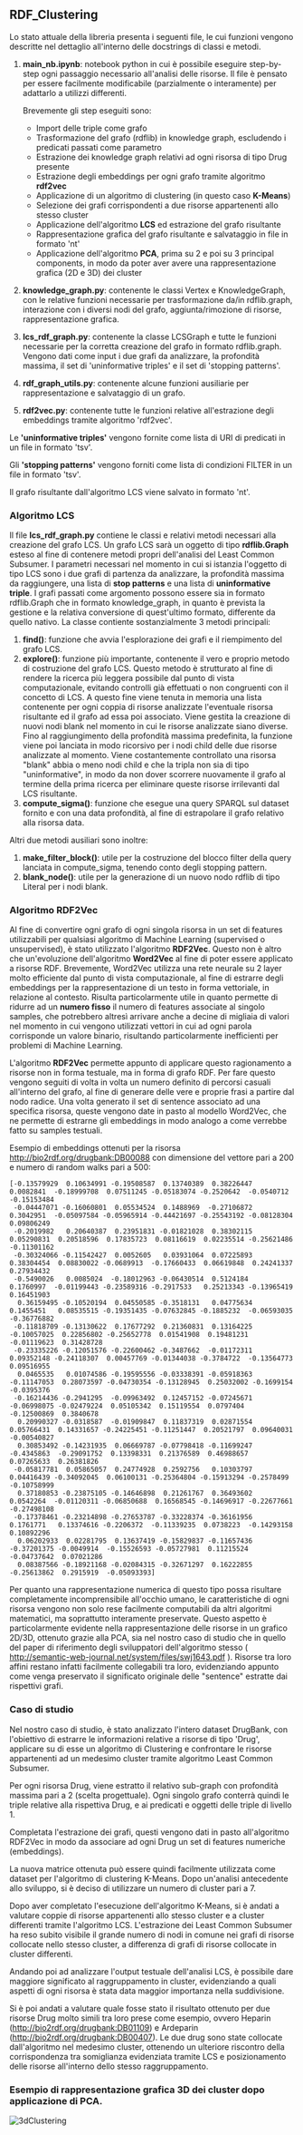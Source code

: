 ## **RDF_Clustering**

Lo stato attuale della libreria presenta i seguenti file, le cui funzioni vengono descritte nel dettaglio all'interno delle docstrings di classi e metodi.
1. **main_nb.ipynb**: notebook python in cui è possibile eseguire step-by-step ogni passaggio necessario all'analisi delle risorse.
Il file è pensato per essere facilmente modificabile (parzialmente o interamente) per adattarlo a utilizzi differenti.

    Brevemente gli step eseguiti sono:
   * Import delle triple come grafo
   * Trasformazione del grafo (rdflib) in knowledge graph, escludendo i predicati passati come parametro
   * Estrazione dei knowledge graph relativi ad ogni risorsa di tipo Drug presente
   * Estrazione degli embeddings per ogni grafo tramite algoritmo **rdf2vec**
   * Applicazione di un algoritmo di clustering (in questo caso **K-Means**)
   * Selezione dei grafi corrispondenti a due risorse appartenenti allo stesso cluster
   * Applicazione dell'algoritmo **LCS** ed estrazione del grafo risultante
   * Rappresentazione grafica del grafo risultante e salvataggio in file in formato 'nt'
   * Applicazione dell'algoritmo **PCA**, prima su 2 e poi su 3 principal components, in modo da poter aver avere una rappresentazione grafica (2D e 3D) dei cluster
   
2. **knowledge_graph.py**: contenente le classi Vertex e KnowledgeGraph, con le relative funzioni necessarie per trasformazione da/in rdflib.graph, interazione con i diversi nodi del grafo, aggiunta/rimozione di risorse, rappresentazione grafica.
3. **lcs_rdf_graph.py**: contenente la classe LCSGraph e tutte le funzioni necessarie per la corretta creazione del grafo in formato rdflib.graph. Vengono dati come input i due grafi da analizzare, la profondità massima, il set di 'uninformative triples' e il set di 'stopping patterns'.
4. **rdf_graph_utils.py**: contenente alcune funzioni ausiliarie per rappresentazione e salvataggio di un grafo.
5. **rdf2vec.py**: contenente tutte le funzioni relative all'estrazione degli embeddings tramite algoritmo 'rdf2vec'.


Le **'uninformative triples'** vengono fornite come lista di URI di predicati in un file in formato 'tsv'.

Gli **'stopping patterns'** vengono forniti come lista di condizioni FILTER in un file in formato 'tsv'.

Il grafo risultante dall'algoritmo LCS viene salvato in formato 'nt'.


### Algoritmo LCS
Il file **lcs_rdf_graph.py** contiene le classi e relativi metodi necessari alla creazione del grafo LCS. Un grafo LCS sarà un oggetto di tipo **rdflib.Graph** esteso al fine di contenere metodi propri dell'analisi del Least Common Subsumer.
I parametri necessari nel momento in cui si istanzia l'oggetto di tipo LCS sono i due grafi di partenza da analizzare, la profondità massima da raggiungere, una lista di **stop patterns** e una lista di **uninformative triple**.
I grafi passati come argomento possono essere sia in formato rdflib.Graph che in formato knowledge_graph, in quanto è prevista la gestione e la relativa conversione di quest'ultimo formato, differente da quello nativo.
La classe contiente sostanzialmente 3 metodi principali:
1. **find()**: funzione che avvia l'esplorazione dei grafi e il riempimento del grafo LCS.
2. **explore()**: funzione più importante, contenente il vero e proprio metodo di costruzione del grafo LCS. 
        Questo metodo è strutturato al fine di rendere la ricerca più leggera possibile dal punto di vista computazionale, evitando controlli già effettuati o non congruenti con il concetto di LCS.
        A questo fine viene tenuta in memoria una lista contenente per ogni coppia di risorse analizzate l'eventuale risorsa risultante ed il grafo ad essa poi associato.
        Viene gestita la creazione di nuovi nodi blank nel momento in cui le risorse analizzate siano diverse.
        Fino al raggiungimento della profondità massima predefinita, la funzione viene poi lanciata in modo ricorsivo per i nodi child delle due risorse analizzate al momento.
        Viene costantemente controllato una risorsa "blank" abbia o meno nodi child e che la tripla non sia di tipo "uninformative", in modo da non dover scorrere nuovamente il grafo al termine della prima ricerca per eliminare queste risorse irrilevanti dal LCS risultante.
3. **compute_sigma()**: funzione che esegue una query SPARQL sul dataset fornito e con una data profondità, al fine di estrapolare il grafo relativo alla risorsa data.
    
Altri due metodi ausiliari sono inoltre:
1. **make_filter_block()**: utile per la costruzione del blocco filter della query lanciata in compute_sigma, tenendo conto degli stopping pattern.
2. **blank_node()**: utile per la generazione di un nuovo nodo rdflib di tipo Literal per i nodi blank.


### Algoritmo RDF2Vec
Al fine di convertire ogni grafo di ogni singola risorsa in un set di features utilizzabili per qualsiasi algoritmo di Machine Learning (supervised o unsupervised), è stato utilizzato l'algoritmo **RDF2Vec**.
Questo non è altro che un'evoluzione dell'algoritmo **Word2Vec** al fine di poter essere applicato a risorse RDF.
Brevemente, Word2Vec utilizza una rete neurale su 2 layer molto efficiente dal punto di vista computazionale, al fine di estrarre degli embeddings per la rappresentazione di un testo in forma vettoriale, in relazione al contesto.
Risulta particolarmente utile in quanto permette di ridurre ad un **numero fisso** il numero di features associate al singolo samples, che potrebbero altresì arrivare anche a decine di migliaia di valori nel momento in cui vengono utilizzati vettori in cui ad ogni parola corrisponde un valore binario, risultando particolarmente inefficienti per problemi di Machine Learning.


L'algoritmo **RDF2Vec** permette appunto di applicare questo ragionamento a risorse non in forma testuale, ma in forma di grafo RDF. Per fare questo vengono seguiti di volta in volta un numero definito di percorsi casuali all'interno del grafo, al fine di generare delle vere e proprie frasi a partire dal nodo radice.
Una volta generato il set di sentence associato ad una specifica risorsa, queste vengono date in pasto al modello Word2Vec, che ne permette di estrarne gli embeddings in modo analogo a come verrebbe fatto su samples testuali.


Esempio di embeddings ottenuti per la risorsa <http://bio2rdf.org/drugbank:DB00088> con dimensione del vettore pari a 200 e numero di random walks pari a 500:
```
[-0.13579929  0.10634991 -0.19508587  0.13740389  0.38226447  0.0082841  -0.18999708  0.07511245 -0.05183074 -0.2520642  -0.0540712  -0.15153484
 -0.04447071 -0.16060801  0.05534524  0.1488969  -0.27106872  0.3042951  -0.05097584 -0.05965914 -0.44421697 -0.25543192 -0.08128304  0.09806249
 -0.2019982   0.20640387  0.23951831 -0.01821028  0.38302115  0.05290831  0.20518596  0.17835723  0.08116619  0.02235514 -0.25621486 -0.11301162
 -0.30324066 -0.11542427  0.0052605   0.03931064  0.07225893  0.38304454  0.08830022 -0.0689913  -0.17660433  0.06619848  0.24241337  0.27934432
 -0.5490026   0.0085024  -0.18012963 -0.06430514  0.5124184   0.1760997  -0.01199443 -0.23589316 -0.2917533   0.25213343 -0.13965419  0.16451903
  0.36159495 -0.10520194  0.04550585 -0.3518131   0.04775634  0.1455451   0.08535515 -0.19351435 -0.07632845 -0.1885232  -0.06593035 -0.36776882
 -0.11818709 -0.13130622  0.17677292  0.21360831  0.13164225 -0.10057025  0.22856802 -0.25652778  0.01541908  0.19481231 -0.01119623  0.31428728
 -0.23335226 -0.12051576 -0.22600462 -0.3487662  -0.01172311  0.09352148 -0.24118307  0.00457769 -0.01344038 -0.3784722  -0.13564773  0.09516955
  0.0465535   0.01074586 -0.19595556 -0.03338391 -0.05918363 -0.11147053  0.28073597 -0.04730354 -0.13128945  0.25032002 -0.1699154  -0.0395376
 -0.16214436 -0.2941295  -0.09963492  0.12457152 -0.07245671 -0.06998075 -0.02479224  0.05105342  0.15119554  0.0797404  -0.12500869  0.3840678
  0.20990327 -0.0318587  -0.01909847  0.11837319  0.02871554  0.05766431  0.14331657 -0.24225451 -0.11251447  0.20521797  0.09640031 -0.00540827
  0.30853492 -0.14231935  0.06669787 -0.07798418 -0.11699247 -0.4345863  -0.29091752  0.13398331  0.21376589  0.46988657  0.07265633  0.26381826
 -0.05817781  0.05865057  0.24774928  0.2592756   0.10303797  0.04416439 -0.34092045  0.06100131 -0.25364804 -0.15913294 -0.2578499  -0.10758999
  0.37180853 -0.23875105 -0.14646898  0.21261767  0.36493602  0.0542264  -0.01120311 -0.06850688  0.16568545 -0.14696917 -0.22677661 -0.27498108
 -0.17378461 -0.23214898 -0.27653787 -0.33228374 -0.36161956  0.1761771   0.13374616 -0.2206372  -0.11339235  0.0738223  -0.14293158  0.10892296
  0.06202933  0.02281795  0.13637419 -0.15829837 -0.11657436 -0.37201375 -0.0049914  -0.15526593 -0.05727981  0.11215524 -0.04737642  0.07021286
  0.08387566 -0.18921168 -0.02084315 -0.32671297  0.16222855 -0.25613862  0.2915919  -0.05093393]
```
Per quanto una rappresentazione numerica di questo tipo possa risultare completamente incomprensibile all'occhio umano, le caratteristiche di ogni risorsa vengono non solo rese facilmente computabili da altri algoritmi matematici, ma soprattutto interamente preservate.
Questo aspetto è particolarmente evidente nella rappresentazione delle risorse in un grafico 2D/3D, ottenuto grazie alla PCA, sia nel nostro caso di studio che in quello del paper di riferimento degli sviluppatori dell'algoritmo stesso ( <http://semantic-web-journal.net/system/files/swj1643.pdf> ).
Risorse tra loro affini restano infatti facilmente collegabili tra loro, evidenziando appunto come venga preservato il significato originale delle "sentence" estratte dai rispettivi grafi.


### Caso di studio
Nel nostro caso di studio, è stato analizzato l'intero dataset DrugBank, con l'obiettivo di estrarre le informazioni relative a risorse di tipo 'Drug', applicare su di esse un algoritmo di Clustering e confrontare le risorse appartenenti ad un medesimo cluster tramite algoritmo Least Common Subsumer.

Per ogni risorsa Drug, viene estratto il relativo sub-graph con profondità massima pari a 2 (scelta progettuale). Ogni singolo grafo conterrà quindi le triple relative alla rispettiva Drug, e ai predicati e oggetti delle triple di livello 1.

Completata l'estrazione dei grafi, questi vengono dati in pasto all'algoritmo RDF2Vec in modo da associare ad ogni Drug un set di features numeriche (embeddings).

La nuova matrice ottenuta può essere quindi facilmente utilizzata come dataset per l'algoritmo di clustering K-Means. Dopo un'analisi antecedente allo sviluppo, si è deciso di utilizzare un numero di cluster pari a 7.

Dopo aver completato l'esecuzione dell'algoritmo K-Means, si è andati a valutare coppie di risorse appartenenti allo stesso cluster e a cluster differenti tramite l'algoritmo LCS.
L'estrazione dei Least Common Subsumer ha reso subito visibile il grande numero di nodi in comune nei grafi di risorse collocate nello stesso cluster, a differenza di grafi di risorse collocate in cluster differenti.

Andando poi ad analizzare l'output testuale dell'analisi LCS, è possibile dare maggiore significato al raggruppamento in cluster, evidenziando a quali aspetti di ogni risorsa è stata data maggior importanza nella suddivisione.

Si è poi andati a valutare quale fosse stato il risultato ottenuto per due risorse Drug molto simili tra loro prese come esempio, ovvero Heparin (<http://bio2rdf.org/drugbank:DB01109>) e Ardeparin (<http://bio2rdf.org/drugbank:DB00407>).
Le due drug sono state collocate dall'algoritmo nel medesimo cluster, ottenendo un ulteriore riscontro della corrispondenza tra somiglianza evidenziata tramite LCS e posizionamento delle risorse all'interno dello stesso raggruppamento.



### Esempio di rappresentazione grafica 3D dei cluster dopo applicazione di PCA.
![3dClustering](images/3dcluster.png)


